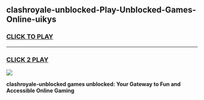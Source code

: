 
## clashroyale-unblocked-Play-Unblocked-Games-Online-uikys
<h3>
<a href="https://premium76.site?title=clashroyale-unblocked&ref=25A">CLICK TO PLAY</a></h3>
<hr>

<h3>
<a href="https://premium76.site?title=clashroyale-unblocked&ref=25A">CLICK 2 PLAY</a>
  
</h3>

<a href="https://premium76.site?title=clashroyale-unblocked&ref=25A"><img src="https://clearcache.store/games.png"></a>


**clashroyale-unblocked games unblocked: Your Gateway to Fun and Accessible Online Gaming**
